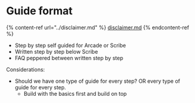 # Guide format

{% content-ref url="../disclaimer.md" %}
[disclaimer.md](../disclaimer.md)
{% endcontent-ref %}

* Step by step self guided for Arcade or Scribe
* Written step by step below Scribe
* FAQ peppered between written step by step

Considerations:

* Should we have one type of guide for every step? OR every type of guide for every step.
  * Build with the basics first and build on top
